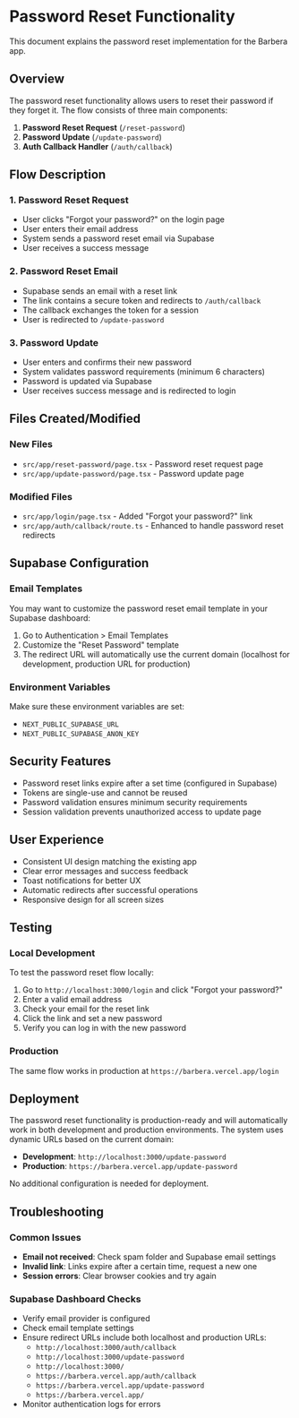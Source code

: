 # Password Reset Functionality

This document explains the password reset implementation for the Barbera app.

## Overview

The password reset functionality allows users to reset their password if they forget it. The flow consists of three main components:

1. **Password Reset Request** (`/reset-password`)
2. **Password Update** (`/update-password`)
3. **Auth Callback Handler** (`/auth/callback`)

## Flow Description

### 1. Password Reset Request
- User clicks "Forgot your password?" on the login page
- User enters their email address
- System sends a password reset email via Supabase
- User receives a success message

### 2. Password Reset Email
- Supabase sends an email with a reset link
- The link contains a secure token and redirects to `/auth/callback`
- The callback exchanges the token for a session
- User is redirected to `/update-password`

### 3. Password Update
- User enters and confirms their new password
- System validates password requirements (minimum 6 characters)
- Password is updated via Supabase
- User receives success message and is redirected to login

## Files Created/Modified

### New Files
- `src/app/reset-password/page.tsx` - Password reset request page
- `src/app/update-password/page.tsx` - Password update page

### Modified Files
- `src/app/login/page.tsx` - Added "Forgot your password?" link
- `src/app/auth/callback/route.ts` - Enhanced to handle password reset redirects

## Supabase Configuration

### Email Templates
You may want to customize the password reset email template in your Supabase dashboard:

1. Go to Authentication > Email Templates
2. Customize the "Reset Password" template
3. The redirect URL will automatically use the current domain (localhost for development, production URL for production)

### Environment Variables
Make sure these environment variables are set:
- `NEXT_PUBLIC_SUPABASE_URL`
- `NEXT_PUBLIC_SUPABASE_ANON_KEY`

## Security Features

- Password reset links expire after a set time (configured in Supabase)
- Tokens are single-use and cannot be reused
- Password validation ensures minimum security requirements
- Session validation prevents unauthorized access to update page

## User Experience

- Consistent UI design matching the existing app
- Clear error messages and success feedback
- Toast notifications for better UX
- Automatic redirects after successful operations
- Responsive design for all screen sizes

## Testing

### Local Development
To test the password reset flow locally:

1. Go to `http://localhost:3000/login` and click "Forgot your password?"
2. Enter a valid email address
3. Check your email for the reset link
4. Click the link and set a new password
5. Verify you can log in with the new password

### Production
The same flow works in production at `https://barbera.vercel.app/login`

## Deployment

The password reset functionality is production-ready and will automatically work in both development and production environments. The system uses dynamic URLs based on the current domain:

- **Development**: `http://localhost:3000/update-password`
- **Production**: `https://barbera.vercel.app/update-password`

No additional configuration is needed for deployment.

## Troubleshooting

### Common Issues
- **Email not received**: Check spam folder and Supabase email settings
- **Invalid link**: Links expire after a certain time, request a new one
- **Session errors**: Clear browser cookies and try again

### Supabase Dashboard Checks
- Verify email provider is configured
- Check email template settings
- Ensure redirect URLs include both localhost and production URLs:
  - `http://localhost:3000/auth/callback`
  - `http://localhost:3000/update-password`
  - `http://localhost:3000/`
  - `https://barbera.vercel.app/auth/callback`
  - `https://barbera.vercel.app/update-password`
  - `https://barbera.vercel.app/`
- Monitor authentication logs for errors 